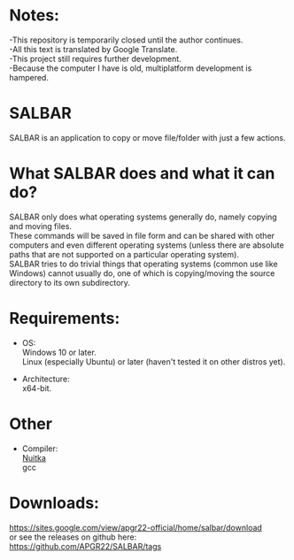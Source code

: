 # Notes:
-This repository is temporarily closed until the author continues.\
-All this text is translated by Google Translate.\
-This project still requires further development.\
-Because the computer I have is old, multiplatform development is hampered.

# SALBAR
SALBAR is an application to copy or move file/folder with just a few actions.

# What SALBAR does and what it can do?
SALBAR only does what operating systems generally do, namely copying and moving files.\
These commands will be saved in file form and can be shared with other computers and even different operating systems (unless there are absolute paths that are not supported on a particular operating system).\
SALBAR tries to do trivial things that operating systems (common use like Windows) cannot usually do, one of which is copying/moving the source directory to its own subdirectory.

# Requirements:
- OS:\
Windows 10 or later.\
Linux (especially Ubuntu) or later (haven't tested it on other distros yet).

- Architecture:\
x64-bit.

# Other
- Compiler:\
[Nuitka](https://nuitka.net/)\
gcc


# Downloads:
<https://sites.google.com/view/apgr22-official/home/salbar/download>\
or see the releases on github here: <https://github.com/APGR22/SALBAR/tags>